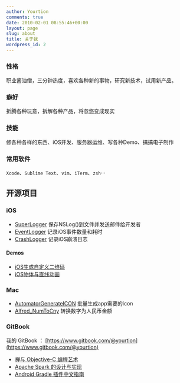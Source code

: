 ```yaml
---
author: Yourtion
comments: true
date: 2010-02-01 08:55:46+00:00
layout: page
slug: about
title: 关于我
wordpress_id: 2
---
```


### 性格

职业酱油僧，三分钟热度，喜欢各种新的事物，研究新技术，试用新产品。

### 癖好

折腾各种玩意，拆解各种产品，将忽悠变成现实

### 技能

修各种各样的东西、iOS开发、服务器运维、写各种Demo、搞搞电子制作

### 常用软件

```Xcode```、```Sublime Text```、```vim```、```iTerm```、```zsh```···

## 开源项目

### iOS

- [SuperLogger](https://github.com/yourtion/SuperLogger) 保存NSLog()到文件并发送邮件给开发者
- [EventLogger](https://github.com/yourtion/EventLogger) 记录iOS事件数量和耗时
- [CrashLogger](https://github.com/SuperID/CrashLogger) 记录iOS崩溃日志

#### Demos

- [iOS生成自定义二维码](https://github.com/yourtion/Demo_CustomQRCode)
- [iOS物体与直线动画 ](https://github.com/yourtion/Demo_LineAnimation)

### Mac

- [AutomatorGenerateICON](https://github.com/yourtion/AutomatorGenerateICON) 批量生成app需要的icon
- [Alfred_NumToCny](https://github.com/yourtion/Alfred_NumToCny) 转换数字为人民币金额

### GitBook

我的 GitBook ： [https://www.gitbook.com/@yourtion](https://www.gitbook.com/@yourtion)

- [禅与 Objective-C 编程艺术](http://objc-zen-book.books.yourtion.com/)
- [Apache Spark 的设计与实现](http://spark-internals.books.yourtion.com/)
- [Android Gradle 插件中文指南](http://gradle-guide.books.yourtion.com/)